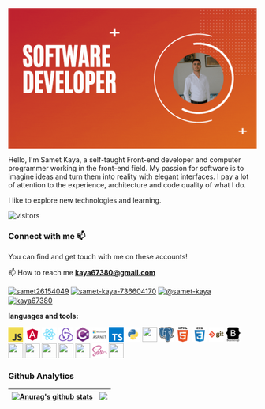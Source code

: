  <img align="center" src="https://github.com/Samettkaya/Samettkaya/blob/main/Orange%20and%20White%20Funny%20Dating%20Animated%20Video%20Presentation%20(2).gif" alt="AnhellO :: Top Langs" />
</a>



Hello, I'm Samet Kaya, a self-taught Front-end developer and computer programmer working in the front-end field. My passion for software is to imagine ideas and turn them into reality with elegant interfaces. I pay a lot of attention to the experience, architecture and code quality of what I do.

I like to explore new technologies and learning.

![visitors](https://img.shields.io/badge/dynamic/json?color=informational&label=Profile%20views&query=value&url=https%3A%2F%2Fapi.countapi.xyz%2Fhit%2Fsamettkaya.sametkaya%2Freadme)

<h3 align="left">Connect with me 📫</h3>


You can find and get touch with me on these accounts!




📫 How to reach me **kaya67380@gmail.com**



<p align="left">
<a href="https://twitter.com/samet26154049" target="blank"><img align="center" src="https://raw.githubusercontent.com/rahuldkjain/github-profile-readme-generator/master/src/images/icons/Social/twitter.svg" alt="samet26154049" height="30" width="40" /></a>
<a href="https://linkedin.com/in/samet-kaya-736604170" target="blank"><img align="center" src="https://raw.githubusercontent.com/rahuldkjain/github-profile-readme-generator/master/src/images/icons/Social/linked-in-alt.svg" alt="samet-kaya-736604170" height="30" width="40" /></a>
<a href="https://medium.com/@samet-kaya" target="blank"><img align="center" src="https://raw.githubusercontent.com/rahuldkjain/github-profile-readme-generator/master/src/images/icons/Social/medium.svg" alt="@samet-kaya" height="30" width="40" /></a>
<a href="https://www.hackerrank.com/kaya67380" target="blank"><img align="center" src="https://raw.githubusercontent.com/rahuldkjain/github-profile-readme-generator/master/src/images/icons/Social/hackerrank.svg" alt="kaya67380" height="30" width="40" /></a>
</p>


**languages and tools:**  

<code><img height="30" width="30" src="https://raw.githubusercontent.com/github/explore/80688e429a7d4ef2fca1e82350fe8e3517d3494d/topics/javascript/javascript.png"></code>
<code><img height="30" width="30" src="https://raw.githubusercontent.com/github/explore/80688e429a7d4ef2fca1e82350fe8e3517d3494d/topics/angular/angular.png"></code>
<code><img height="30" width="30" src="https://raw.githubusercontent.com/github/explore/80688e429a7d4ef2fca1e82350fe8e3517d3494d/topics/react/react.png"></code>
<code><img height="30" width="30" src="https://raw.githubusercontent.com/github/explore/80688e429a7d4ef2fca1e82350fe8e3517d3494d/topics/redux/redux.png"></code>
<code><img height="30" width="30" src="https://raw.githubusercontent.com/devicons/devicon/master/icons/csharp/csharp-original.svg"/></code>
<code><img height="30" width="30" src="https://raw.githubusercontent.com/github/explore/80688e429a7d4ef2fca1e82350fe8e3517d3494d/topics/aspnet/aspnet.png"></code>
<code><img height="30" width="30" src="https://raw.githubusercontent.com/github/explore/80688e429a7d4ef2fca1e82350fe8e3517d3494d/topics/typescript/typescript.png"></code>
<code><img height="30" width="30" src="https://raw.githubusercontent.com/github/explore/80688e429a7d4ef2fca1e82350fe8e3517d3494d/topics/python/python.png"></code>
<code><img height="30" width="30" src="https://www.svgrepo.com/show/303229/microsoft-sql-server-logo.svg" /></code>
<code><img height="30" width="30" src="https://raw.githubusercontent.com/github/explore/80688e429a7d4ef2fca1e82350fe8e3517d3494d/topics/postgresql/postgresql.png"></code>
<code><img height="30" width="30" src="https://raw.githubusercontent.com/github/explore/80688e429a7d4ef2fca1e82350fe8e3517d3494d/topics/html/html.png"></code>
<code><img height="30" width="30" src="https://raw.githubusercontent.com/github/explore/80688e429a7d4ef2fca1e82350fe8e3517d3494d/topics/css/css.png"></code>
<code><img height="30" width="30" src="https://raw.githubusercontent.com/github/explore/80688e429a7d4ef2fca1e82350fe8e3517d3494d/topics/git/git.png"></code>
<code><img height="30" width="30" src="https://raw.githubusercontent.com/devicons/devicon/master/icons/bootstrap/bootstrap-plain-wordmark.svg" alt="bootstrap" /></code>
<code><img height="30" width="30" src="https://www.vectorlogo.zone/logos/figma/figma-icon.svg" /></code>
<code><img height="30" width="30" src="https://www.vectorlogo.zone/logos/firebase/firebase-icon.svg" /></code>
<code><img height="30" width="30" src="https://www.vectorlogo.zone/logos/heroku/heroku-icon.svg" /></code>
<code><img height="30" width="30" src="https://raw.githubusercontent.com/prplx/svg-logos/5585531d45d294869c4eaab4d7cf2e9c167710a9/svg/materialize.svg" /></code>
<code><img height="30" width="30" src="https://www.vectorlogo.zone/logos/tailwindcss/tailwindcss-icon.svg" /></code>
<code><img height="30" width="30" src="https://raw.githubusercontent.com/devicons/devicon/master/icons/sass/sass-original.svg" /></code>
<code><img height="30" width="30" src="https://www.vectorlogo.zone/logos/getpostman/getpostman-icon.svg" /></code>


### Github Analytics

| <a href="https://github.com/samettkaya/github-readme-stats"><img align="center" src="https://github-readme-stats.vercel.app/api?username=samettkaya&show_icons=true&include_all_commits=true&theme=buefy&hide_border=true" alt="Anurag's github stats" /></a> | <a href="https://github.com/samettkaya/github-readme-stats"><img align="center" src="https://github-readme-stats.vercel.app/api/top-langs/?username=samettkaya&layout=compact&theme=buefy&hide_border=true" /></a> |
| ------------- | ------------- |







